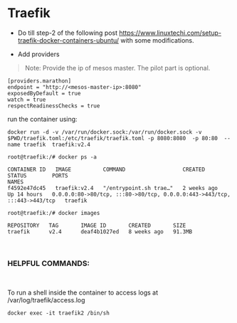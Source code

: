 # Traefik

- Do till step-2 of the following post
https://www.linuxtechi.com/setup-traefik-docker-containers-ubuntu/ with some modifications.

- Add providers

> Note: Provide the ip of mesos master. The pilot part is optional.
```
[providers.marathon]
endpoint = "http://<mesos-master-ip>:8080"
exposedByDefault = true
watch = true
respectReadinessChecks = true
```

run the container using:

```
docker run -d -v /var/run/docker.sock:/var/run/docker.sock -v $PWD/traefik.toml:/etc/traefik/traefik.toml -p 8080:8080  -p 80:80  --name traefik  traefik:v2.4
```

```
root@traefik:/# docker ps -a
```
```
CONTAINER ID   IMAGE          COMMAND                  CREATED       STATUS        PORTS                                                                      NAMES
f4592e47dc45   traefik:v2.4   "/entrypoint.sh trae…"   2 weeks ago   Up 14 hours   0.0.0.0:80->80/tcp, :::80->80/tcp, 0.0.0.0:443->443/tcp, :::443->443/tcp   traefik
```
```
root@traefik:/# docker images
```
```
REPOSITORY   TAG       IMAGE ID       CREATED       SIZE
traefik      v2.4      deaf4b1027ed   8 weeks ago   91.3MB
```

<br>

### HELPFUL COMMANDS:
<br>

To run a shell inside the container to access logs at /var/log/traefik/access.log

```
docker exec -it traefik2 /bin/sh
```

